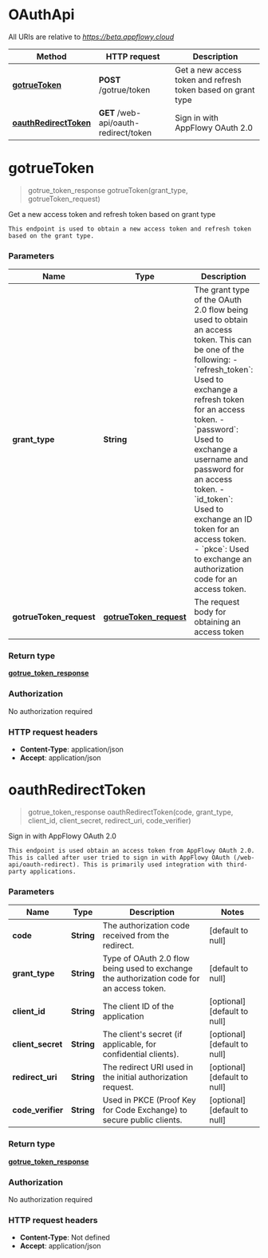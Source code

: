 # OAuthApi

All URIs are relative to *https://beta.appflowy.cloud*

| Method | HTTP request | Description |
|------------- | ------------- | -------------|
| [**gotrueToken**](OAuthApi.md#gotrueToken) | **POST** /gotrue/token | Get a new access token and refresh token based on grant type |
| [**oauthRedirectToken**](OAuthApi.md#oauthRedirectToken) | **GET** /web-api/oauth-redirect/token | Sign in with AppFlowy OAuth 2.0 |


<a name="gotrueToken"></a>
# **gotrueToken**
> gotrue_token_response gotrueToken(grant\_type, gotrueToken\_request)

Get a new access token and refresh token based on grant type

    This endpoint is used to obtain a new access token and refresh token based on the grant type. 

### Parameters

|Name | Type | Description  | Notes |
|------------- | ------------- | ------------- | -------------|
| **grant\_type** | **String**| The grant type of the OAuth 2.0 flow being used to obtain an access token. This can be one of the following: - &#x60;refresh_token&#x60;: Used to exchange a refresh token for an access token. - &#x60;password&#x60;: Used to exchange a username and password for an access token. - &#x60;id_token&#x60;: Used to exchange an ID token for an access token. - &#x60;pkce&#x60;: Used to exchange an authorization code for an access token.  | [default to null] |
| **gotrueToken\_request** | [**gotrueToken_request**](../Models/gotrueToken_request.md)| The request body for obtaining an access token | |

### Return type

[**gotrue_token_response**](../Models/gotrue_token_response.md)

### Authorization

No authorization required

### HTTP request headers

- **Content-Type**: application/json
- **Accept**: application/json

<a name="oauthRedirectToken"></a>
# **oauthRedirectToken**
> gotrue_token_response oauthRedirectToken(code, grant\_type, client\_id, client\_secret, redirect\_uri, code\_verifier)

Sign in with AppFlowy OAuth 2.0

    This endpoint is used obtain an access token from AppFlowy OAuth 2.0. This is called after user tried to sign in with AppFlowy OAuth (/web-api/oauth-redirect). This is primarily used integration with third-party applications. 

### Parameters

|Name | Type | Description  | Notes |
|------------- | ------------- | ------------- | -------------|
| **code** | **String**| The authorization code received from the redirect. | [default to null] |
| **grant\_type** | **String**| Type of OAuth 2.0 flow being used to exchange the authorization code for an access token. | [default to null] |
| **client\_id** | **String**| The client ID of the application | [optional] [default to null] |
| **client\_secret** | **String**| The client&#39;s secret (if applicable, for confidential clients). | [optional] [default to null] |
| **redirect\_uri** | **String**| The redirect URI used in the initial authorization request. | [optional] [default to null] |
| **code\_verifier** | **String**| Used in PKCE (Proof Key for Code Exchange) to secure public clients. | [optional] [default to null] |

### Return type

[**gotrue_token_response**](../Models/gotrue_token_response.md)

### Authorization

No authorization required

### HTTP request headers

- **Content-Type**: Not defined
- **Accept**: application/json

